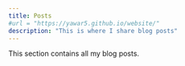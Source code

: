 ```yaml
---
title: Posts
#url = "https://yawar5.github.io/website/"
description: "This is where I share blog posts"
---
```

This section contains all my blog posts.